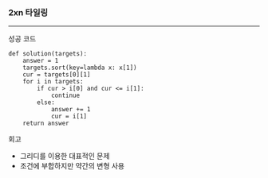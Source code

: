 ### 2xn 타일링

---

성공 코드

```
def solution(targets):
    answer = 1
    targets.sort(key=lambda x: x[1])
    cur = targets[0][1]
    for i in targets:
        if cur > i[0] and cur <= i[1]:
            continue
        else:
            answer += 1
            cur = i[1]
    return answer

```

회고

- 그리디를 이용한 대표적인 문제
- 조건에 부합하지만 약간의 변형 사용
